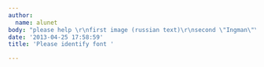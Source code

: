 ```yaml
---
author:
  name: alunet
body: "please help \r\nfirst image (russian text)\r\nsecond \"Ingman\"\r\n"
date: '2013-04-25 17:58:59'
title: 'Please identify font '

---
```

